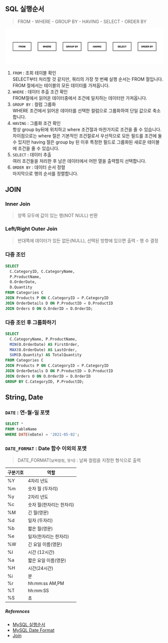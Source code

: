 ## SQL 실행순서
> FROM - WHERE - GROUP BY - HAVING - SELECT - ORDER BY

![img.png](img.png)
1. `FROM` :  조회 테이블 확인<br>
   SELECT부터 처리할 것 같지만, 쿼리의 가장 첫 번째 실행 순서는 FROM 절입니다. FROM 절에서는 테이블의 모든 데이터를 가져옵니다.
2. `WHERE` : 데이터 추출 조건 확인<br>
   FROM절에서 읽어온 데이터중에서 조건에 일치하는 데이터만 가져옵니다.
3. `GROUP BY` : 컬럼 그룹화<br>
   WHERE 조건에서 읽어온 데이터를 선택한 컬럼으로 그룹화하여 단일 값으로 축소합니다.
4. `HAVING` : 그룹화 조건 확인<br>
항상 group by뒤에 위치하고 where 조건절과 마찬가지로 조건을 줄 수 있습니다. 차이점으로는 where 절은 기본적인 조건절로서 우선적으로 모든 필드를 조건에 둘 수 있지만 having 절은 group by 된 이후 특정한 필드로 그룹화된 새로운 테이블에 조건을 줄 수 있습니다.
5. `SELECT` : 데이터 추출<br>
   여러 조건들을 처리한 후 남은 데이터에서 어떤 열을 출력할지 선택합니다.
6. `ORDER BY` : 데이터 순서 정렬<br>
   마지막으로 행의 순서를 정렬합니다.
## JOIN
### Inner Join
> 양쪽 모두에 값이 있는 행(NOT NULL) 반환
### Left/Right Outer Join
>반대쪽에 데이터가 있든 없든(NULL), 선택된 방향에 있으면 출력 - 행 수 결정
### 다중 조인
```sql
SELECT 
  C.CategoryID, C.CategoryName, 
  P.ProductName, 
  O.OrderDate,
  D.Quantity
FROM Categories C
JOIN Products P ON C.CategoryID = P.CategoryID
JOIN OrderDetails D ON P.ProductID = D.ProductID
JOIN Orders O ON O.OrderID = D.OrderID;
```
### 다중 조인 후 그룹화하기
```sql
SELECT 
  C.CategoryName, P.ProductName,
  MIN(O.OrderDate) AS FirstOrder,
  MAX(O.OrderDate) AS LastOrder,
  SUM(D.Quantity) AS TotalQuantity
FROM Categories C
JOIN Products P ON C.CategoryID = P.CategoryID
JOIN OrderDetails D ON P.ProductID = D.ProductID
JOIN Orders O ON O.OrderID = D.OrderID
GROUP BY C.CategoryID, P.ProductID;
```
## String, Date
### `DATE` : 연-월-일 포맷
```sql
SELECT *
FROM tableName
WHERE DATE(eDate) = '2021-05-02';
```
### `DATE_FORMAT` : Date 함수 이외의 포맷
> DATE_FORMAT(`날짜컬럼`, `형식`) : 날짜 컬럼을 지정한 형식으로 출력

| 구분기호 | 역할|
|------|------|
| %Y   |4자리 년도|
| %m   |숫자 월 (두자리)|
| %y   |2자리 년도|
| %c   |숫자 월(한자리는 한자리)|
| %M   |긴 월(영문)|
| %d   |일자 (두자리)|
| %b   |짧은 월(영문)|
| %e   |일자(한자리는 한자리)|
| %W   |긴 요일 이름(영문)|
| %I   |시간 (12시간)|
| %a   |짧은 요일 이름(영문)|
| %H   |시간(24시간)|
| %i   | 분|
| %r   | hh:mm:ss AM,PM|
| %T   |hh:mm:SS|
| %S   |초|

##### References
- [MySQL 실행순서](https://nohriter.tistory.com/129)
- [MySQL Date Format](https://devjhs.tistory.com/89)
- [Join](https://www.yalco.kr/@sql/2-2/)